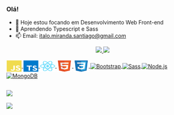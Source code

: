 ### Olá!

- 🔭 Hoje estou focando em Desenvolvimento Web Front-end
- 🌱 Aprendendo Typescript e Sass
- 📫 Email: italo.miranda.santiago@gmail.com

<div align="center">
  <a href="https://github.com/ItaloMirandaSantiago">
  <img height="180em" src="https://github-readme-stats.vercel.app/api?username=ItaloMirandaSantiago&show_icons=true&theme=dracula&include_all_commits=true&count_private=true"/>
  <img height="180em" src="https://github-readme-stats.vercel.app/api/top-langs/?username=ItaloMirandaSantiago&layout=compact&langs_count=7&theme=dracula"/>
</div>
<div style="display: inline_block"><br>
  <img align="center" alt="javascript" height="30" width="40" src="https://raw.githubusercontent.com/devicons/devicon/master/icons/javascript/javascript-plain.svg">
  <img align="center" alt="typescript" height="30" width="40" src="https://raw.githubusercontent.com/devicons/devicon/master/icons/typescript/typescript-plain.svg">
  <img align="center" alt="React" height="30" width="40" src="https://raw.githubusercontent.com/devicons/devicon/master/icons/react/react-original.svg">
  <img align="center" alt="HTML" height="30" width="40" src="https://raw.githubusercontent.com/devicons/devicon/master/icons/html5/html5-original.svg">
  <img align="center" alt="CSS" height="30" width="40" src="https://raw.githubusercontent.com/devicons/devicon/master/icons/css3/css3-original.svg">
  <img align="center" alt="Bootstrap" height="30" width="40" src="https://cdn.jsdelivr.net/gh/devicons/devicon/icons/bootstrap/bootstrap-plain.svg" />
  <img align="center" alt="Sass" height="30" width="40" src="https://cdn.jsdelivr.net/gh/devicons/devicon/icons/sass/sass-original.svg" />
  <img align="center" alt="Node.js" height="30" width="40" src="https://github.com/cerebrobr/adesivos/blob/master/view/nodejs.png?raw=true" />
   <img align="center" alt="MongoDB" height="30" width="40" src="https://img.icons8.com/color/2x/mongodb.png" />
</div>
  
  ##
 
<div> 

  <a href = "mailto:italo.miranda.santiago@gmail.com"><img src="https://img.shields.io/badge/-Gmail-%23333?style=for-the-badge&logo=gmail&logoColor=white" target="_blank"></a>
  
  <a href="https://www.linkedin.com/in/italo-miranda-santiago-618528226"><img src="https://img.shields.io/badge/-LinkedIn-%230077B5?style=for-the-badge&logo=linkedin&logoColor=white" target="_blank"></a> 

</div>
